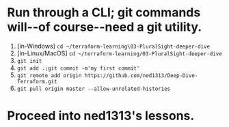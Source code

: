 # Run through a CLI; git commands will--of course--need a git utility.

1. [in-Windows] `cd ~/terraform-learning\03-PluralSight-deeper-dive`
1. [in-Linux/MacOS] `cd ~/terraform-learning/03-PluralSight-deeper-dive`
2. `git init`
3. `git add .;git commit -m'my first commit'`
4. `git remote add origin https://github.com/ned1313/Deep-Dive-Terraform.git`
5. `git pull origin master --allow-unrelated-histories`

# Proceed into ned1313's lessons.